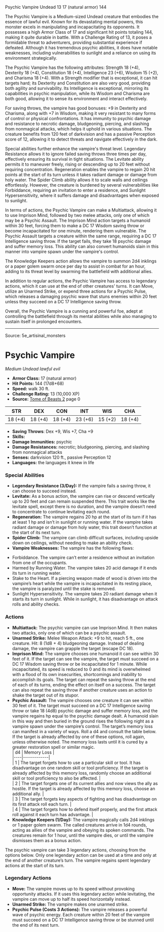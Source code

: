 <MonsterName/>Psychic Vampire</MonsterName>
<CreatureType/>Undead</CreatureType>
<CR/>13</CR>
<AC/>17 (natural armor)</AC>
<HP/>144</HP>
<summary>The Psychic Vampire is a Medium-sized Undead creature that embodies the essence of lawful evil. Known for its devastating mental powers, this monster excels in manipulating and incapacitating its opponents. It possesses a high Armor Class of 17 and significant hit points totaling 144, making it quite durable in battle. With a Challenge Rating of 13, it poses a formidable threat to adventurers, providing substantial experience if defeated. Although it has tremendous psychic abilities, it does have notable weaknesses, including vulnerabilities to sunlight and a reliance on using its environment strategically. </summary>

<detail>

The Psychic Vampire has the following attributes: Strength 18 (+4), Dexterity 18 (+4), Constitution 18 (+4), Intelligence 23 (+6), Wisdom 15 (+2), and Charisma 18 (+4). With a Strength modifier that is exceptional, it can hit targets hard; its Dexterity and Constitution are also very good, providing both agility and survivability. Its Intelligence is exceptional, mirroring its capabilities in psychic manipulation, while its Wisdom and Charisma are both good, allowing it to sense its environment and interact effectively.

For saving throws, the vampire has good bonuses: +9 in Dexterity and Charisma, along with +7 in Wisdom, making it very resistant to many forms of control or physical confrontations. It has immunity to psychic damage and resistance to necrotic damage, bludgeoning, piercing, and slashing from nonmagical attacks, which helps it uphold in various situations. The creature benefits from 120 feet of darkvision and has a passive Perception score of 12, allowing it to detect threats and navigate effectively in the dark.

Special abilities further enhance the vampire's threat level. Legendary Resistance allows it to ignore failed saving throws three times per day, effectively ensuring its survival in tight situations. The Levitate ability permits it to maneuver freely, rising or descending up to 20 feet without requiring concentration. Regeneration enables the vampire to regain 20 hit points at the start of its turn unless it takes radiant damage or damage from holy water. The Spider Climb ability allows it to scale walls and ceilings effortlessly. However, the creature is burdened by several vulnerabilities like Forbiddance, requiring an invitation to enter a residence, and Sunlight Hypersensitivity, where it suffers damage and disadvantages when exposed to sunlight.

In terms of actions, the Psychic Vampire can make a Multiattack, allowing it to use Imprison Mind, followed by two melee attacks, only one of which may be a Psychic Assault. The Imprison Mind action targets a humanoid within 30 feet, forcing them to make a DC 17 Wisdom saving throw or become incapacitated for one minute, rendering them vulnerable. The Psychic Assault targets a creature within the same range, requiring a DC 17 Intelligence saving throw. If the target fails, they take 18 psychic damage and suffer memory loss. This ability can also convert humanoids slain in this manner into vampire spawn under the vampire's control.

The Knowledge Keepers action allows the vampire to summon 2d4 inklings or a paper golem swarm once per day to assist in combat for an hour, adding to its threat level by swarming the battlefield with additional allies.

In addition to regular actions, the Psychic Vampire has access to legendary actions, which it can use at the end of other creatures' turns. It can Move, utilize an Unarmed Strike, or expend three actions for a Psychic Pulse, which releases a damaging psychic wave that stuns enemies within 20 feet unless they succeed on a DC 17 Intelligence saving throw.

Overall, the Psychic Vampire is a cunning and powerful foe, adept at controlling the battlefield through its mental abilities while also managing to sustain itself in prolonged encounters.</detail>



---

Source: 5e_artisinal_monsters

# Psychic Vampire

*Medium* *Undead* *lawful evil*

- **Armor Class:** 17 (natural armor)
- **Hit Points:** 144 (17d8+68)
- **Speed:** walk 30 ft.
- **Challenge Rating:** 13 (10,000 XP)
- **Source:** [Tome of Beasts 2](https://koboldpress.com/kpstore/product/tome-of-beasts-2-for-5th-edition) page 0

| STR | DEX | CON | INT | WIS | CHA |
| --- | --- | --- | --- | --- | --- |
| 18 (+4) | 18 (+4) | 18 (+4) | 23 (+6) | 15 (+2) | 18 (+4) |

- **Saving Throws**: Dex +9, Wis +7, Cha +9
- **Skills:** 
- **Damage Immunities:** psychic
- **Damage Resistances:** necrotic; bludgeoning, piercing, and slashing from nonmagical attacks
- **Senses:** darkvision 120 ft., passive Perception 12
- **Languages:** the languages it knew in life

### Special Abilities

- **Legendary Resistance (3/Day):** If the vampire fails a saving throw, it can choose to succeed instead.
- **Levitate:** As a bonus action, the vampire can rise or descend vertically up to 20 feet and can remain suspended there. This trait works like the levitate spell, except there is no duration, and the vampire doesn’t need to concentrate to continue levitating each round.
- **Regeneration:** The vampire regains 20 hp at the start of its turn if it has at least 1 hp and isn’t in sunlight or running water. If the vampire takes radiant damage or damage from holy water, this trait doesn’t function at the start of its next turn.
- **Spider Climb:** The vampire can climb difficult surfaces, including upside down on ceilings, without needing to make an ability check.
- **Vampire Weaknesses:** The vampire has the following flaws:
* Forbiddance. The vampire can’t enter a residence without an invitation from one of the occupants.
* Harmed by Running Water. The vampire takes 20 acid damage if it ends its turn in running water.
* Stake to the Heart. If a piercing weapon made of wood is driven into the vampire’s heart while the vampire is incapacitated in its resting place, the vampire is paralyzed until the stake is removed.
* Sunlight Hypersensitivity. The vampire takes 20 radiant damage when it starts its turn in sunlight. While in sunlight, it has disadvantage on attack rolls and ability checks.

### Actions

- **Multiattack:** The psychic vampire can use Imprison Mind. It then makes two attacks, only one of which can be a psychic assault.
- **Unarmed Strike:** Melee Weapon Attack: +9 to hit, reach 5 ft., one creature. Hit: 8 (1d8 + 4) bludgeoning damage. Instead of dealing damage, the vampire can grapple the target (escape DC 18).
- **Imprison Mind:** The vampire chooses one humanoid it can see within 30 feet of it. If the target can see the vampire, the target must succeed on a DC 17 Wisdom saving throw or be incapacitated for 1 minute. While incapacitated, its speed is reduced to 0 and its mind is overwhelmed with a flood of its own insecurities, shortcomings and inability to accomplish its goals. The target can repeat the saving throw at the end of each of its turns, ending the effect on itself on a success. The target can also repeat the saving throw if another creature uses an action to shake the target out of its stupor.
- **Psychic Assault:** The vampire chooses one creature it can see within 30 feet of it. The target must succeed on a DC 17 Intelligence saving throw or take 18 (4d8) psychic damage and suffer memory loss, and the vampire regains hp equal to the psychic damage dealt. A humanoid slain in this way and then buried in the ground rises the following night as a vampire spawn under the vampire’s control. The target’s memory loss can manifest in a variety of ways. Roll a d4 and consult the table below. If the target is already affected by one of these options, roll again, unless otherwise noted. The memory loss lasts until it is cured by a greater restoration spell or similar magic.<br>| d4 | Memory Loss |<br>|----|-------------|<br>| 1 | The target forgets how to use a particular skill or tool. It has disadvantage on one random skill or tool proficiency. If the target is already affected by this memory loss, randomly choose an additional skill or tool proficiency to also be affected. |<br>| 2 | The target forgets one of its current allies and now views the ally as hostile. If the target is already affected by this memory loss, choose an additional ally. |<br>| 3 | The target forgets key aspects of fighting and has disadvantage on its first attack roll each turn. |<br>| 4 | The target forgets how to defend itself properly, and the first attack roll against it each turn has advantage. |
- **Knowledge Keepers (1/Day):** The vampire magically calls 2d4 inklings or 1 paper golem swarm. The called creatures arrive in 1d4 rounds, acting as allies of the vampire and obeying its spoken commands. The creatures remain for 1 hour, until the vampire dies, or until the vampire dismisses them as a bonus action.

The psychic vampire can take 3 legendary actions, choosing from the options below. Only one legendary action can be used at a time and only at the end of another creature’s turn. The vampire regains spent legendary actions at the start of its turn.

### Legendary Actions

- **Move:** The vampire moves up to its speed without provoking opportunity attacks. If it uses this legendary action while levitating, the vampire can move up to half its speed horizontally instead.
- **Unarmed Strike:** The vampire makes one unarmed strike.
- **Psychic Pulse (Costs 3 Actions):** The vampire releases a powerful wave of psychic energy. Each creature within 20 feet of the vampire must succeed on a DC 17 Intelligence saving throw or be stunned until the end of its next turn.


